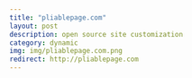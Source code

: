 ```yaml
---
title: "pliablepage.com"
layout: post
description: open source site customization
category: dynamic
img: img/pliablepage.com.png
redirect: http://pliablepage.com
---
```


